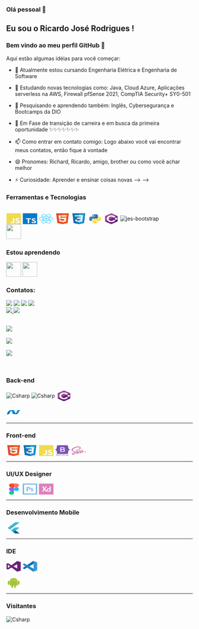 ### Olá pessoal 👋

## Eu sou o Ricardo José Rodrigues ! 

### Bem vindo ao meu perfil GitHub 👋
<!-- Apresentação -->

Aqui estão algumas idéias para você começar:

- 🔭 Atualmente estou cursando Engenharia Elétrica e Engenharia de Software

- 🌱 Estudando novas tecnologias como: Java, Cloud Azure, Aplicações serverless na AWS, Firewall pfSense 2021, CompTIA Security+ SY0-501
 
- 🌱 Pesquisando e aprendendo também: Inglês, Cybersegurança e Bootcamps da DIO

- 🤞 Em Fase de transição de carreira e em busca da primeira oportunidade ✨✨✨✨✨✨✨
 
- 📫 Como entrar em contato comigo: Logo abaixo você vai encontrar meus contatos, então fique à vontade 

- 😄 Pronomes: Richard, Ricardo, amigo, brother ou como você achar melhor

- ⚡ Curiosidade: Aprender e ensinar coisas novas
-->
-->
### Ferramentas e Tecnologias

<div style="display: inline_block"><br>
  <img align="center" alt="jes-Js" height="30" width="40" src="https://raw.githubusercontent.com/devicons/devicon/master/icons/javascript/javascript-plain.svg">
  <img align="center" alt="jes-Ts" height="30" width="40" src="https://raw.githubusercontent.com/devicons/devicon/master/icons/typescript/typescript-plain.svg">
  <img align="center" alt="jes-React" height="30" width="40" src="https://raw.githubusercontent.com/devicons/devicon/master/icons/react/react-original.svg">
  <img align="center" alt="jes-HTML" height="30" width="40" src="https://raw.githubusercontent.com/devicons/devicon/master/icons/html5/html5-original.svg">
  <img align="center" alt="jes-CSS" height="30" width="40" src="https://raw.githubusercontent.com/devicons/devicon/master/icons/css3/css3-original.svg">
  <img align="center" alt="jes-Python" height="30" width="40" src="https://raw.githubusercontent.com/devicons/devicon/master/icons/python/python-original.svg">
  <img align="center" alt="jes-Csharp" height="30" width="40" src="https://raw.githubusercontent.com/devicons/devicon/master/icons/csharp/csharp-original.svg">
  <img align="center" alt="jes-bootstrap" height="30" widht="40" src="https://cdn.jsdelivr.net/gh/devicons/devicon/icons/bootstrap/bootstrap-plain.svg" /> 
</div>
<img src="https://cdn.jsdelivr.net/gh/devicons/devicon/icons/git/git-original.svg" width="40" height="40"/>

### Estou aprendendo

<img src="https://cdn.jsdelivr.net/gh/devicons/devicon/icons/java/java-original.svg" width="40" height="40"/> <img src="https://cdn.jsdelivr.net/gh/devicons/devicon/icons/linux/linux-original.svg" width="40" height="40"/>

### Contatos:

<div>
<a href="https://www.youtube.com/channel/UCktIWseG7vDKbJt6HJPJMnQ" target="_blank"><img src="https://img.shields.io/badge/YouTube-FF0000?style=for-the-badge&logo=youtube&logoColor=white" target="_blank"></a>
<a href="https://www.instagram.com/jw_ricardo/" target="_blank"><img src="https://img.shields.io/badge/-Instagram-%23E4405F?style=for-the-badge&logo=instagram&logoColor=white" target="_blank"></a>
<a href = "mailto:ricardo.engenharia.dados@gmail.com"><img src="https://img.shields.io/badge/Gmail-D14836?style=for-the-badge&logo=gmail&logoColor=white" target="_blank"></a>
<a href="https://www.linkedin.com/in/ricardorodrigues77/" target="_blank"><img src="https://img.shields.io/badge/-LinkedIn-%230077B5?style=for-the-badge&logo=linkedin&logoColor=white" target="_blank"></a>   
</div>

<!-- Painel de Trabalhos -->

<div>

 <a href="https://github.com/rrodrigues77">

 <img height="180em" src="https://github-readme-stats.vercel.app/api?username=rrodrigues77&show_icons=true&theme=dark&include_all_commits=true&count_private=true"/>

 <img height="180em" src="https://github-readme-stats.vercel.app/api/top-langs/?username=rrodrigues77&layout=compact&langs_count=7&theme=dark"/>

</div> <br>

<!-- Contatos -->

  

 <div>   

 <a href="https://discord.gg/8BMHywJw" target="_blank"><img src="https://img.shields.io/badge/Discord-7289DA?style=for-the-badge&logo=discord&logoColor=white"    target="_blank"></a> 

<a href = "mailto:ricardo.engenharia.dados@gmail.com"><img src="https://img.shields.io/badge/Gmail-D14836?style=for-the-badge&logo=gmail&logoColor=white" target="_blank"></a>

 <a href="https://api.whatsapp.com/send?phone=5534988360446" target="_blank"><img src="https://img.shields.io/badge/WhatsApp-25D366?style=for-the-badge&logo=whatsapp&logoColor=white"></a>

                                           

 <br>

  

<!-- Tecnologias -->  

  

<div style="display: inline_block">

  

 <h3> Back-end </h3>
  
 <img align="center" alt="Csharp" height="30" width="40" src="https://raw.githubusercontent.com/jmnote/z-icons/master/svg/java.svg">
 	
 <img align="center" alt="Csharp" height="30" width="40" src="https://raw.githubusercontent.com/jmnote/z-icons/master/svg/c.svg">

 <img align="center" alt="Csharp" height="30" width="40" src="https://raw.githubusercontent.com/devicons/devicon/master/icons/csharp/csharp-original.svg">

 <img align="center" alt="Csharp" height="30" width="40" src="https://raw.githubusercontent.com/devicons/devicon/9f4f5cdb393299a81125eb5127929ea7bfe42889/icons/dot-net/dot-net-original.svg"><hr>

  

 <h3> Front-end </h3>

 <img align="center" alt="HTML" height="30" width="40" src="https://raw.githubusercontent.com/devicons/devicon/master/icons/html5/html5-original.svg">

 <img align="center" alt="CSS" height="30" width="40" src="https://raw.githubusercontent.com/devicons/devicon/master/icons/css3/css3-original.svg">  

 <img align="center" alt="Js" height="30" width="40" src="https://raw.githubusercontent.com/devicons/devicon/master/icons/javascript/javascript-plain.svg">  

 <img align="center" alt="bootstrp" height="30" width="40" src="https://raw.githubusercontent.com/devicons/devicon/9f4f5cdb393299a81125eb5127929ea7bfe42889/icons/bootstrap/bootstrap-plain-wordmark.svg">

 <img align="center" alt="sass" height="30" width="40" src="https://raw.githubusercontent.com/devicons/devicon/9f4f5cdb393299a81125eb5127929ea7bfe42889/icons/sass/sass-original.svg">

  

 <hr>

  

 <h3> UI/UX Designer </h3>

   

 <img align="center" alt="figma" height="30" width="40" src="https://raw.githubusercontent.com/devicons/devicon/9f4f5cdb393299a81125eb5127929ea7bfe42889/icons/figma/figma-original.svg">

 <img align="center" alt="protoshop" height="30" width="40" src="https://raw.githubusercontent.com/devicons/devicon/9f4f5cdb393299a81125eb5127929ea7bfe42889/icons/photoshop/photoshop-line.svg">

 <img align="center" alt="adobe xd" height="30" width="40" src="https://raw.githubusercontent.com/devicons/devicon/9f4f5cdb393299a81125eb5127929ea7bfe42889/icons/xd/xd-plain.svg">

 <hr>

   

 <h3> Desenvolvimento Mobile </h3>  

  

 <img align="center" alt="Flutter" height="30" width="40" src="https://raw.githubusercontent.com/devicons/devicon/9f4f5cdb393299a81125eb5127929ea7bfe42889/icons/flutter/flutter-original.svg">

  <hr>

  

  <h3> IDE </h3>  

  

 <img align="center" alt="Visual Studio" height="30" width="40" src="https://raw.githubusercontent.com/devicons/devicon/9f4f5cdb393299a81125eb5127929ea7bfe42889/icons/visualstudio/visualstudio-plain.svg">

 <img align="center" alt="VS code" height="30" width="40" src="https://raw.githubusercontent.com/devicons/devicon/9f4f5cdb393299a81125eb5127929ea7bfe42889/icons/vscode/vscode-original.svg">

 <img align="center" alt="android studio" height="30" width="40" src="https://raw.githubusercontent.com/devicons/devicon/9f4f5cdb393299a81125eb5127929ea7bfe42889/icons/android/android-original.svg"><br>

  <hr>

   

 <!-- Contador de visitas -->

  

 <h3> Visitantes </h3>  

 <div>

  <img align="center" alt="Csharp" height="30" width="150" src="https://komarev.com/ghpvc/?username=rrodrigues77&color=green" alt="rrodrigues77" /> <br>

 </div>  
